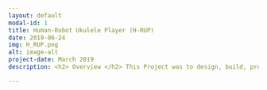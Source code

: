 ```yaml
---
layout: default
modal-id: 1
title: Human-Robot Ukulele Player (H-RUP)
date: 2019-06-24
img: H_RUP.png 
alt: image-alt
project-date: March 2019
description: <h2> Overview </h2> This Project was to design, build, program and eventually play a Human-Robot Ukulele Player or H-RUP! The inspiration for this project came from a love of music, a will to learn the Ukulele and lack of being able to do so, so why not build a robot to help! <br> <br> <div align="center"> <iframe width="630" height="385" src="https://www.youtube-nocookie.com/embed/SKRP2N837I4" frameborder="0" allow="accelerometer; autoplay; encrypted-media; gyroscope; picture-in-picture" allowfullscreen></iframe> </div> <br>This Robot is designed to help someone play a song on a Ukulele without pressing any chords, H-RUP presses the chords for you and has an LED giving you a 3 flash count down and telling you when to strum!<br> <br> <h2> Approach </h2> The basic approach I followed was to develop a 4x4 bank of solenoids to be housed above a small section of the ukkulele neck, placed above a part of the ukulele whereby this bank of solenoids will be able to press a pretty comprehensive combination of notes/chords, enough to be able to play most, if not all songs.<br>These solenoids are controlled using a PIC32MX795F512H microcontroller and a driver circuit. The Ukulele and Solenoid housing were designed and constructed by 3D printing and Laser Cutting. Coding was done C and Python.<br> <br> <h2> Mechanical Design </h2> The mechanical design of this project can be boiled down to 4 main objectives, it had to securely house the Ukulele, it had to place the solenoid bank in the correct position so as to be able to hit the right chords, it had to be stable and it had to be able to handle any heat dissapation from the solenoids. The final result of these objectives can be seen in both ".stl" format and in real life below<span>&#58;</span> <p align="center"> <script src="https://embed.github.com/view/3d/LeTo37/Ukulele_Player/master/Mechanical_Designs/Full_Assembly.stl"></script> </p> <p align="center"> <img src="img/portfolio/MechFullAssembly.png" height="50%" width="50%"> </p> The design can be further broken down into <b>3D printed parts</b> and <b>Laser Cut Parts.</b> <br>The 3D printed parts were responsible for housing the Ukulele as well as providing stability to the design. As such a wide based structure shaped around the Ukulele was designed. This design is shown the stl file below<span>&#58;</span><p align="center"> <script src="https://embed.github.com/view/3d/LeTo37/Ukulele_Player/master/Mechanical_Designs/3D_Prints/Base_and_Uke_Housing.stl"></script> </p> <br> The laser cut parts were responsible for housing the solenoids above the right part of the Ukulele such that they are able to press chords. Three layers were designed such that the solenoids would be compressed from the bottom and top as well as aligned in the middle. This three layer design was chosen so that the solenoids can receive airflow to prevent overheating. Each layer fits around the threadbars as can be seen in the full assembly above and the layers are seperated by nuts on the threadbars. The three layers shown from left to right are a birds eye view of the top, middle and bottom layer respectively.<p align="center"><img src="img/portfolio/TopLayer.png" width="200" /><img src="img/portfolio/MiddleLayer.png" width="200" /> <img src="img/portfolio/BottomLayer.png" width="200" /></p> <br> <br> <h2> Electronics </h2><p align="center"><img src="img/portfolio/Electronics.png" height ='300' width="250" /></p><br> <br> <h3> MicroController </h3> The microcontroller being used to control this project is the PIC32MX795F512H with use of the <a href=http://hades.mech.northwestern.edu/index.php/NU32>NU32</a> breakout board.<br> <br> <h3> Circuitry </h3> The circuitry that is used to drive each solenoid consists of a Digital I/O pin from the microcontroller going through a 1 kilo Ohm resistor to the base of an NPN Darlington transistor. The collector of which is connected to a 7.5V power supply (32W, 4.32A AC/DC wall adapter) through a parallel combination of the solenoid being activated and a flyback diode. The emmitter of the transistor is connected to ground. The datasheets for the components used can be found <a href=https://github.com/LeTo37/Ukulele_Player/tree/master/Docs>here.</a><br> A simple connection from the PIC32 Digital I/O to an LED with a 330 Ohm pulldown resistor. This LED is used as the Start and Strum Light to indicate to the user when to strum. <br> Both circuit designs shown below, from left to right is the solenoid driver and LED circuit<span>&#58;</span> <br> <p align="center"> <img src="img/portfolio/SolenoidDriver.png" width="200" /> <img src="img/portfolio/LED.png" width="200" /></p> <br> <br> <h2> Code </h2> The <a href=https://github.com/LeTo37/Ukulele_Player/tree/master/Code>Code</a> for this project was split into microcontroller code - done in C - and user code - done in Python. <br>The purpose of the <b>Microcontroller Code</b> is to read a song sent into the microcontroller by the user code and convert that into digital highs or lows such that the solenoids actuate at the correct time. This allows the H-RUP to press chords on the Ukulele in the correct sequence and timing, producing a song.<br>The <b>User Code</b> is a python executable called <b>Ukelele Jukebox</b>, it gives the user a choice, the user can either write their own song to be played with H-RUP or the user can choose from a list of preset songs and play that.<br> <br> <h2> Future Work </h2>Further work on this project could include<span>&#58;<br><br><ul><li>Redesigning the mechanical structure a bit to make it smaller, perhaps small enough to be able to hold it like a normal Ukulele. </li><li> The design and printing of a dedicated PCB for the H-RUP as opposed to leaving everything on a breadboard.</li><li>Adding a scoring system, that listens to the user's strumming and compares it to the timing of the Strum LED. </li><li>Adding more songs to the repertoire</li> </ul> <br> <br> <h2>Further Reading </h2><br>For more detailed descriptions of how this all came together, please visit the project's Github repository found <a href=https://github.com/LeTo37/Ukulele_Player>here.</a><br> <p align="center"><img src="img/portfolio/H_RUP_All.png" /></p>

---
```


